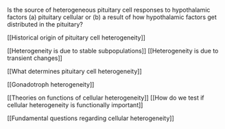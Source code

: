 Is the source of heterogeneous pituitary cell responses to hypothalamic factors (a) pituitary cellular or (b) a result of how hypothalamic factors get distributed in the pituitary?

[[Historical origin of pituitary cell heterogeneity]]

[[Heterogeneity is due to stable subpopulations]]
[[Heterogeneity is due to transient changes]]

[[What determines pituitary cell heterogeneity]]

[[Gonadotroph heterogeneity]]

[[Theories on functions of cellular heterogeneity]]
[[How do we test if cellular heterogeneity is functionally important]]

[[Fundamental questions regarding cellular heterogeneity]]
